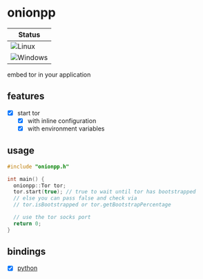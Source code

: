 # onionpp

| Status                                                                              |
|-------------------------------------------------------------------------------------|
| ![Linux](https://github.com/nbdy/onionpp/actions/workflows/linux.yml/badge.svg)     |
| ![Windows](https://github.com/nbdy/onionpp/actions/workflows/windows.yml/badge.svg) |

embed tor in your application

## features

- [X] start tor
  - [X] with inline configuration
  - [X] with environment variables

## usage

```c++
#include "onionpp.h"

int main() {
  onionpp::Tor tor;
  tor.start(true); // true to wait until tor has bootstrapped
  // else you can pass false and check via
  // tor.isBootstrapped or tor.getBootstrapPercentage

  // use the tor socks port
  return 0;
}
```

## bindings

- [X] [python](https://github.com/nbdy/onionpy)
